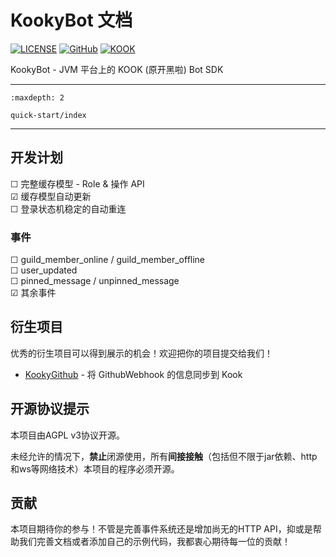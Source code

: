 # KookyBot 文档

[![LICENSE](https://img.shields.io/badge/License-AGPL--3.0--or--later-important?style=for-the-badge)](https://github.com/KookyBot/KookyBot/blob/master/LICENSE)
[![GitHub](https://img.shields.io/badge/KookyBot%2FKookyBot-%23121011.svg?style=for-the-badge&logo=github&logoColor=white)](https://github.com/KookyBot/KookyBot)
[![KOOK](https://img.shields.io/badge/KOOK服务器%2dKookyBot-%237289DA.svg?style=for-the-badge&color=7ACC35)](https://kook.top/wnWOP9)

KookyBot - JVM 平台上的 KOOK (原开黑啦) Bot SDK

----------

```{toctree}
:maxdepth: 2

quick-start/index
```

----------

## 开发计划

&#9744;&#160;完整缓存模型 - Role & 操作 API
<br/>
&#9745;&#160;缓存模型自动更新
<br/>
&#9744;&#160;登录状态机稳定的自动重连

### 事件

&#9744;&#160;guild_member_online / guild_member_offline
<br/>
&#9744;&#160;user_updated
<br/>
&#9744;&#160;pinned_message / unpinned_message
<br/>
&#9745;&#160;其余事件

## 衍生项目

优秀的衍生项目可以得到展示的机会！欢迎把你的项目提交给我们！

- [KookyGithub](https://github.com/zly2006/KookyGithub) - 将 GithubWebhook 的信息同步到 Kook

## 开源协议提示

本项目由AGPL v3协议开源。

未经允许的情况下，**禁止**闭源使用，所有**间接接触**（包括但不限于jar依赖、http和ws等网络技术）本项目的程序必须开源。

## 贡献

本项目期待你的参与！不管是完善事件系统还是增加尚无的HTTP API，抑或是帮助我们完善文档或者添加自己的示例代码，我都衷心期待每一位的贡献！
